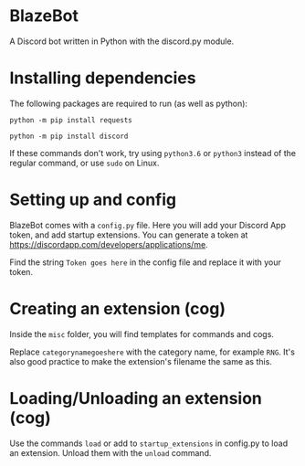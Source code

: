 # BlazeBot
A Discord bot written in Python with the discord.py module.


# Installing dependencies
The following packages are required to run (as well as python):

`python -m pip install requests`

`python -m pip install discord`

If these commands don't work, try using `python3.6` or `python3` instead of the regular command, or use `sudo` on Linux.


# Setting up and config
BlazeBot comes with a `config.py` file. Here you will add your Discord App token, and add startup extensions. You can generate a token at https://discordapp.com/developers/applications/me.

Find the string `Token goes here` in the config file and replace it with your token.


# Creating an extension (cog)
Inside the `misc` folder, you will find templates for commands and cogs.

Replace `categorynamegoeshere` with the category name, for example `RNG`. It's also good practice to make the extension's filename the same as this.


# Loading/Unloading an extension (cog)
Use the commands `load` or add to `startup_extensions` in config.py to load an extension. Unload them with the `unload` command.
